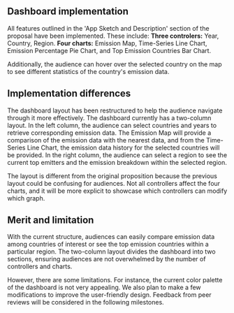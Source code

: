 ## Dashboard implementation
All features outlined in the 'App Sketch and Description' section of the proposal have been implemented. These include:
**Three controlers:** Year, Country, Region.
**Four charts:** Emission Map, Time-Series Line Chart, Emission Percentage Pie Chart, and Top Emission Countries Bar Chart.

Additionally, the audience can hover over the selected country on the map to see different statistics of the country's emission data.

## Implementation differences
The dashboard layout has been restructured to help the audience navigate through it more effectively. The dashboard currently has a two-column layout.
In the left column, the audience can select countries and years to retrieve corresponding emission data. The Emission Map will provide a comparison of the emission data with the nearest data, and from the Time-Series Line Chart, the emission data history for the selected countries will be provided. In the right column, the audience can select a region to see the current top emitters and the emission breakdown within the selected region.

The layout is different from the original proposition because the previous layout could be confusing for audiences. Not all controllers affect the four charts, and it will be more explicit to showcase which controllers can modify which graph.

## Merit and limitation
With the current structure, audiences can easily compare emission data among countries of interest or see the top emission countries within a particular region. The two-column layout divides the dashboard into two sections, ensuring audiences are not overwhelmed by the number of controllers and charts.

However, there are some limitations. For instance, the current color palette of the dashboard is not very appealing. We also plan to make a few modifications to improve the user-friendly design. Feedback from peer reviews will be considered in the following milestones.